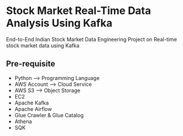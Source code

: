 # Stock Market Real-Time Data Analysis Using Kafka

End-to-End Indian Stock Market Data Engineering Project on Real-time stock market data using Kafka 

## Pre-requisite

- Python --> Programming Language
- AWS Account --> Cloud Service
- AWS S3 --> Object Storage
- EC2
- Apache Kafka
- Apache Airflow
- Glue Crawler & Glue Catalog
- Athena
- SQK
